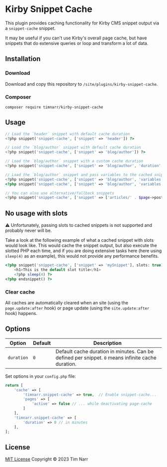 # Kirby Snippet Cache

This plugin provides caching functionality for Kirby CMS snippet output via a `snippet-cache` snippet.

It may be useful if you can't use Kirby's overall page cache, but have snippets that do extensive queries or loop and transform a lot of data.

## Installation

### Download

Download and copy this repository to `/site/plugins/kirby-snippet-cache`.

### Composer

```
composer require timnarr/kirby-snippet-cache
```

## Usage
```php
// Load the `header` snippet with default cache duration
<?php snippet('snippet-cache', ['snippet' => 'header']) ?>

// Load the `blog/author` snippet with default cache duration
<?php snippet('snippet-cache', ['snippet' => 'blog/author']) ?>

// Load the `blog/author` snippet with a custom cache duration
<?php snippet('snippet-cache', ['snippet' => 'blog/author', 'duration' => 30]) ?>

// Load the `blog/author` snippet and pass variables to the cached snippet
<?php snippet('snippet-cache', ['snippet' => 'blog/author', 'variables' => ['author' => $author]]) ?>
<?php snippet('snippet-cache', ['snippet' => 'blog/author', 'variables' => compact('author')]) ?>

// You can also use alternative/fallback snippets
<?php snippet('snippet-cache', ['snippet' => ['articles/' . $page->postType(), 'articles/default']]) ?>
```

## No usage with slots
⚠️ Unfortunately, passing slots to cached snippets is not supported and probably never will be.

Take a look at the following example of what a cached snippet with slots would look like. This would cache the snippet output, but also execute the slotted PHP each time, and if you are doing extensive tasks here (here using `sleep(4)` as an example), this would not provide any performance benefits.

```php
<?php snippet('snippet-cache', ['snippet' => 'mySnippet'], slots: true) ?>
	<h1>This is the default slot title</h1>
	<?php sleep(4) ?>
<?php endsnippet() ?>
```

### Clear cache

All caches are automatically cleared when an site (using the `page.update:after` hook) or page update (using the `site.update:after` hook) happens.

## Options

| Option          | Default | Description                                                                              |
| --------------- | ------- | ---------------------------------------------------------------------------------------- |
| `duration`      | `0`     | Default cache duration in minutes. Can be defined per snippet. `0` means infinite cache duration.                                                                   |

Set options in your `config.php` file:

```php
return [
	'cache' => [
		'timnarr.snippet-cache' => true,  // Enable snippet-cache...
		'pages' => [
			'active' => false // ... while deactivating page-cache
		]
	],
	'timnarr.snippet-cache' => [
		'duration' => 0 // in minutes
	],
];
```

## License

[MIT License](./LICENSE) Copyright © 2023 Tim Narr
